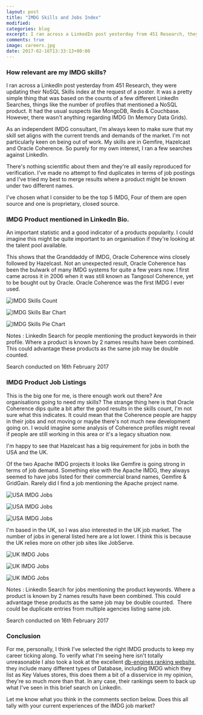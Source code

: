 ```yaml
---
layout: post
title: "IMDG Skills and Jobs Index"
modified:
categories: blog
excerpt: I ran across a LinkedIn post yesterday from 451 Research, they were updating their NoSQL Skills index at the request of a poster.  It was a pretty simple thing that was based on the counts of a few different LinkedIn Searches, things like the number of profiles that mentioned an IMDG product.  It had the usual suspects like MongoDB, Redis & Couchbase.  However, there wasn't anything regarding IMDG (In Memory Data Grids). 
comments: true
image: careers.jpg
date: 2017-02-16T13:33:13+00:00
---
```


### How relevant are my IMDG skills?

I ran across a LinkedIn post yesterday from 451 Research, they were updating their NoSQL Skills index at the request of a poster.  It was a pretty simple thing that was based on the counts of a few different LinkedIn Searches, things like the number of profiles that mentioned a NoSQL product.  It had the usual suspects like MongoDB, Redis & Couchbase.  However, there wasn't anything regarding IMDG (In Memory Data Grids). 

As an independent IMDG consultant, I'm always keen to make sure that my skill set aligns with the current trends and demands of the market.  I'm not particularly keen on being out of work. My skills are in Gemfire, Hazelcast and Oracle Coherence. So purely for my own interest, I ran a few searches against LinkedIn.

There's nothing scientific about them and they're all easily reproduced for verification.  I've made no attempt to find duplicates in terms of job postings and I've tried my best to merge results where a product might be known under two different names.

I've chosen what I consider to be the top 5 IMDG, Four of them are open source and one is proprietary, closed source.

### IMDG Product mentioned in LinkedIn Bio.

An important statistic and a good indicator of a products popularity.  I could imagine this might be quite important to an organisation if they're looking at the talent pool available.

This shows that the Granddaddy of IMDG, Oracle Coherence wins closely followed by Hazelcast.  Not an unexpected result, Oracle Coherence has been the bulwark of many IMDG systems for quite a few years now.  I first came across it in 2006 when it was still known as Tangosol Coherence, yet to be bought out by Oracle.  Oracle Coherence was the first IMDG I ever used.

![IMDG Skills Count](/assets/img/profile-table.png)

![IMDG Skills Bar Chart](/assets/img/profile-bar.png)

![IMDG Skills Pie Chart](/assets/img/profile-pie.png)

Notes : LinkedIn Search for people mentioning the product keywords in their profile. Where a product is known by 2 names results have been combined.  This could advantage these products as the same job may be double counted.

Search conducted on 16th February 2017

### IMDG Product Job Listings

This is the big one for me, is there enough work out there? Are organisations going to need my skills?  The strange thing here is that Oracle Coherence dips quite a bit after the good results in the skills count,  I'm not sure what this indicates.  It could mean that the Coherence people are happy in their jobs and not moving or maybe there's not much new development going on. I would imagine some analysis of Coherence profiles might reveal if people are still working in this area or it's a legacy situation now.

I'm happy to see that Hazelcast has a big requirement for jobs in both the USA and the UK. 

Of the two Apache IMDG projects it looks like Gemfire is going strong in terms of job demand.  Something else with the Apache IMDG, they always seemed to have jobs listed for their commercial brand names, Gemfire & GridGain.  Rarely did I find a job mentioning the Apache project name.

![USA IMDG Jobs](/assets/img/usa-jobs-table.png)

![USA IMDG Jobs](/assets/img/usa-jobs-bar.png)

![USA IMDG Jobs](/assets/img/usa-jobs-pie.png)

I'm based in the UK, so I was also interested in the UK job market.  The number of jobs in general listed here are a lot lower.  I think this is because the UK relies more on other job sites like JobServe.

![UK IMDG Jobs](/assets/img/uk-jobs-table.png)

![UK IMDG Jobs](/assets/img/uk-jobs-bar.png)

![UK IMDG Jobs](/assets/img/uk-jobs-pie.png)

Notes : LinkedIn Search for jobs mentioning the product keywords. Where a product is known by 2 names results have been combined. This could advantage these products as the same job may be double counted.  There could be duplicate entries from multiple agencies listing same job.

Search conducted on 16th February 2017

### Conclusion

For me, personally, I think I've selected the right IMDG products to keep my career ticking along. To verify what I'm seeing here isn't totally unreasonable I also took a look at the excellent [db-engines ranking website](http://db-engines.com/en/ranking), they include many different types of Database, including IMDG which they list as Key Values stores, this does them a bit of a disservice in my opinion, they're so much more than that.  In any case, their rankings seem to back up what I've seen in this brief search on LinkedIn.

Let me know what you think in the comments section below.  Does this all tally with your current experiences of the IMDG job market?




